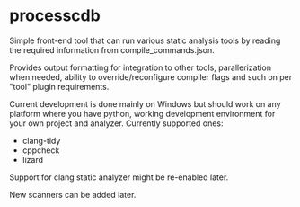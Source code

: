 processcdb
==========

Simple front-end tool that can run various static analysis tools by
reading the required information from compile_commands.json.

Provides output formatting for integration to other tools, parallerization
when needed, ability to override/reconfigure compiler flags and such on per
"tool" plugin requirements.

Current development is done mainly on Windows but should work on any platform
where you have python, working development environment for your own project
and analyzer. Currently supported ones:

 * clang-tidy
 * cppcheck
 * lizard

Support for clang static analyzer might be re-enabled later.

New scanners can be added later.
